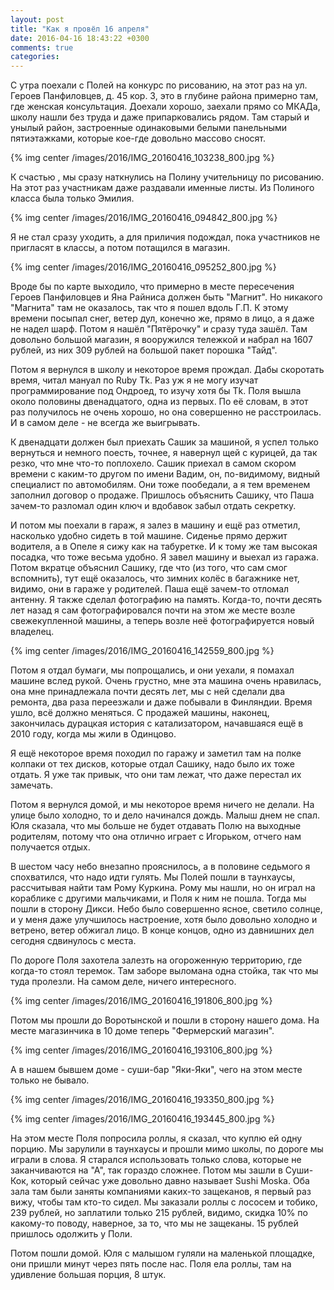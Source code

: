 ```yaml
---
layout: post
title: "Как я провёл 16 апреля"
date: 2016-04-16 18:43:22 +0300
comments: true
categories: 
---
```

С утра поехали с Полей на конкурс по рисованию, на этот раз на ул. Героев Панфиловцев, д. 45 кор. 3, это в глубине района примерно там, где женская консультация. Доехали хорошо, заехали прямо со МКАДа, школу нашли без труда и даже припарковались рядом. Там старый и унылый район, застроенные одинаковыми белыми панельными пятиэтажками, которые кое-где довольно массово сносят.

{% img center /images/2016/IMG_20160416_103238_800.jpg %}

К счастью , мы сразу наткнулись на Полину учительницу по рисованию. На этот раз участникам даже раздавали именные листы. Из Полиного класса была только Эмилия.

{% img center /images/2016/IMG_20160416_094842_800.jpg %}

Я не стал сразу уходить, а для приличия подождал, пока участников не пригласят в классы, а потом потащился в магазин. 

{% img center /images/2016/IMG_20160416_095252_800.jpg %}

Вроде бы по карте выходило, что примерно в месте пересечения Героев Панфиловцев и Яна Райниса должен быть "Магнит". Но никакого "Магнита" там не оказалось, так что я пошел вдоль Г.П. К этому времени посыпал снег, ветер дул, конечно же, прямо в лицо, а я даже не надел шарф. Потом я нашёл "Пятёрочку" и сразу туда зашёл. Там довольно большой магазин, я вооружился тележкой и набрал на 1607 рублей, из них 309 рублей на большой пакет порошка "Тайд".

Потом я вернулся в школу и некоторое время прождал. Дабы скоротать время, читал мануал по Ruby Tk. Раз уж я не могу изучат программирование под Ондроед, то изучу хотя бы Tk. Поля вышла около половины двенадцатого, одна из первых. По её словам, в этот раз получилось не очень хорошо, но она совершенно не расстроилась. И в самом деле - не всегда же выигрывать.

К двенадцати должен был приехать Сашик за машиной, я успел только вернуться и немного поесть, точнее, я навернул щей с курицей, да так резко, что мне что-то поплохело. Сашик приехал в самом скором времени с каким-то другом по имени Вадим, он, по-видимому, видный специалист по автомобилям. Они тоже пообедали, а я тем временем заполнил договор о продаже. Пришлось объяснить Сашику, что Паша зачем-то разломал один ключ и вдобавок забыл отдать секретку.

И потом мы поехали в гараж, я залез в машину и ещё раз отметил, насколько удобно сидеть в той машине. Сиденье прямо держит водителя, а в Опеле я сижу как на табуретке. И к тому же там высокая посадка, что тоже весьма удобно. Я завел машину и выехал из гаража. Потом вкратце объяснил Сашику, где что (из того, что сам смог вспомнить), тут ещё оказалось, что зимних колёс в багажнике нет, видимо, они в гараже у родителей. Паша ещё зачем-то отломал антенну. Я также сделал фотографию на память. Когда-то, почти десять лет назад я сам фотографировался почти на этом же месте возле свежекупленной машины, а теперь возле неё фотографируется новый владелец. 

{% img center /images/2016/IMG_20160416_142559_800.jpg %}

Потом я отдал бумаги, мы попрощались, и они уехали, я помахал машине вслед рукой. Очень грустно, мне эта машина очень нравилась, она мне принадлежала почти десять лет, мы с ней сделали два ремонта, два раза переезжали и даже побывали в Финляндии. Время ушло, всё должно меняться. С продажей машины, наконец, закончилась дурацкая история с катализатором, начавшаяся ещё в 2010 году, когда мы жили в Одинцово.

Я ещё некоторое время походил по гаражу и заметил там на полке колпаки от тех дисков, которые отдал Сашику, надо было их тоже отдать. Я уже так привык, что они там лежат, что даже перестал их замечать.

Потом я вернулся домой, и мы некоторое время ничего не делали. На улице было холодно, то и дело начинался дождь. Малыш днем не спал. Юля сказала, что мы больше не будет отдавать Полю на выходные родителям, потому что она отлично играет с Игорьком, отчего нам получается отдых. 

В шестом часу небо внезапно прояснилось, а в половине седьмого я спохватился, что надо идти гулять. Мы Полей пошли в таунхаусы, рассчитывая найти там Рому Куркина. Рому мы нашли, но он играл на кораблике с другими мальчиками, и Поля к ним не пошла. Тогда мы пошли в сторону Дикси. Небо было совершенно ясное, светило солнце, и у меня даже улучшилось настроение, хотя было довольно холодно и ветрено, ветер обжигал лицо. В конце концов, одно из давнишних дел сегодня сдвинулось с места.

По дороге Поля захотела залезть на огороженную территорию, где когда-то стоял теремок. Там заборе выломана одна стойка, так что мы туда пролезли. На самом деле, ничего интересного.

{% img center /images/2016/IMG_20160416_191806_800.jpg %}

Потом мы прошли до Воротынской и пошли в сторону нашего дома. На месте магазинчика в 10 доме теперь "Фермерский магазин".

{% img center /images/2016/IMG_20160416_193106_800.jpg %}

А в нашем бывшем доме - суши-бар "Яки-Яки", чего на этом месте только не бывало.

{% img center /images/2016/IMG_20160416_193350_800.jpg %}

{% img center /images/2016/IMG_20160416_193445_800.jpg %}

На этом месте Поля попросила роллы, я сказал, что куплю ей одну порцию. Мы зарулили в таунхаусы и прошли мимо школы, по дороге мы играли в слова. Я старался использовать только слова, которые не заканчиваются на "А", так гораздо сложнее. Потом мы зашли в Суши-Кок, который сейчас уже довольно давно называет Sushi Moska. Оба зала там были заняты компаниями каких-то защеканов, я первый раз вижу, чтобы там кто-то сидел. Мы заказали роллы с лососем и тобико, 239 рублей, но заплатили только 215 рублей, видимо, скидка 10% по какому-то поводу, наверное, за то, что мы не защеканы. 15 рублей пришлось одолжить у Поли.

Потом пошли домой. Юля с малышом гуляли на маленькой площадке, они пришли минут через пять после нас. Поля ела роллы, там на удивление большая порция, 8 штук.